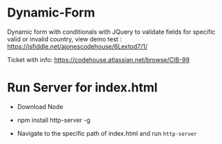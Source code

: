 # Dynamic-Form
Dynamic form with conditionals with JQuery to validate fields for specific valid or invalid country, view demo test : https://jsfiddle.net/ajonescodehouse/6Lextod7/1/



Ticket with info: https://codehouse.atlassian.net/browse/CIB-99


# Run Server for index.html

- Download Node

- npm install http-server -g

- Navigate to the specific path of index.html and run  `http-server`
